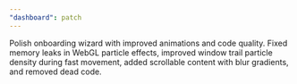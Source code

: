 ```yaml
---
"dashboard": patch
---
```


Polish onboarding wizard with improved animations and code quality. Fixed memory leaks in WebGL particle effects, improved window trail particle density during fast movement, added scrollable content with blur gradients, and removed dead code.
